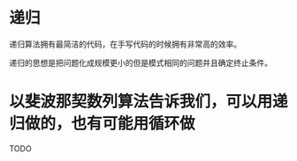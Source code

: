 # 递归

递归算法拥有最简洁的代码，在手写代码的时候拥有非常高的效率。

递归的思想是把问题化成规模更小的但是模式相同的问题并且确定终止条件。



#  以斐波那契数列算法告诉我们，可以用递归做的，也有可能用循环做

TODO



